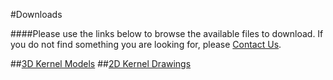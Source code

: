 #Downloads

####Please use the links below to browse the available files to download. If you do not find something you are looking for, please [Contact Us](https://www.mapir.camera/community/contact). 

##[3D Kernel Models](../kernel-development-guide/downloads/3d-kernel-models.html)
##[2D Kernel Drawings](../kernel-development-guide/downloads/2d-kernel-drawings.html)

